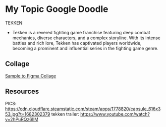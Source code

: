 # My Topic Google Doodle
TEKKEN

- Tekken is a revered fighting game franchise featuring deep combat mechanics, diverse characters, and a complex storyline. With its intense battles and rich lore, Tekken has captivated players worldwide, becoming a prominent and influential series in the fighting game genre.

## Collage

[Sample to Figma Collage](https://www.figma.com/file/gAIjvzVIvGdDWGE9CgHDII/google-doodle?type=design&node-id=0-1&t=xdL3FnqeBTLK07UG-0)

## Resources
PICS:
https://cdn.cloudflare.steamstatic.com/steam/apps/1778820/capsule_616x353.jpg?t=1682302379
tekken trailer: https://www.youtube.com/watch?v=2hPuRQz6IlM
